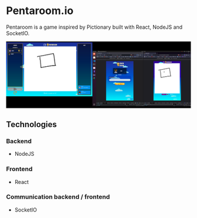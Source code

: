 # Pentaroom.io

Pentaroom is a game inspired by Pictionary built with React, NodeJS and SocketIO.

[![Presentation](doc/screenshot.png)](doc/presentation.mkv)

## Technologies
### Backend
- NodeJS

### Frontend
- React

### Communication backend / frontend
- SocketIO